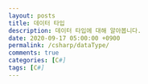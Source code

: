 ```yaml
---
layout: posts
title: 데이터 타입
description: 데이터 타입에 대해 알아봅니다.
date: 2020-09-17 05:00:00 +0900
permalink: /csharp/dataType/
comments: true
categories: [C#]
tags: [C#]
---
```


